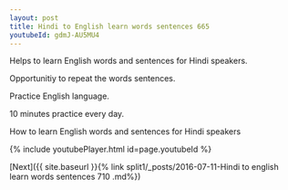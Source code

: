 ```yaml
---
layout: post
title: Hindi to English learn words sentences 665 
youtubeId: gdmJ-AU5MU4
---
```

 
 
Helps to learn English words and sentences for Hindi speakers.

Opportunitiy to repeat the words sentences. 

Practice English language. 
 
10 minutes practice every day. 
 
How to learn English words and sentences for Hindi speakers 
 
{% include youtubePlayer.html id=page.youtubeId %}
 
 
[Next]({{ site.baseurl }}{% link  split1/_posts/2016-07-11-Hindi to english learn words sentences 710 .md%})
 
